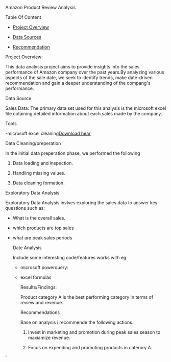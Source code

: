 Amazon Product Review Analysis

Table Of Content

- [Project Overview](#Project-Overview)

- [Data Sources](#Date_Sources)

- [Recommendation](#recommendation)

Project Overview:

This data analysis project aims to provide insights into the sales performance of Amazon company over the past years.By analyzing various aspects of the sale date, we seek to identify trends, make date-driven recommendation and gain a deeper understanding of the compang's performance.

Data Source

Sales Data: The primary data set used for this analysis is the microsoft excel file cotaining detailed information about each sales made by the company.

Tools

-microsoft excel cleaning[Download hear](https://microsoft.com)

Data Cleaning/preperation

In the initial data preperation phase, we performed the following

1. Data loading and inspection.

2. Handling missing values.

3. Data cleaning formation.

  Exploratory Data Analysis

  Exploratory Data Analysis invlves exploring the sales data to answer key questions such as:

  - What is the overall sales.

  - which products are top sales

  - what are peak sales periods

     Date Analysis

    Include some interesting code/features works with eg

    - microsoft powerquery:
   
    - excel formulas

      Results/Findings:

      Product category A is the best performing category in terms of review and revenue.

      Recommendations

      Base on analysis i recommende the following actions.

      1. Invest in marketing and promotion during peak sales season to maxiamize revenue.
     
      2. Focus on expending and promoting products in caterory A.

  







'
